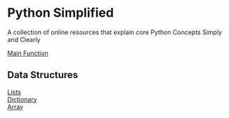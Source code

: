 # Python Simplified
A collection of online resources that explain core Python Concepts Simply and Clearly


[Main Function](https://www.geeksforgeeks.org/python-main-function/)

## Data Structures
[Lists](https://www.geeksforgeeks.org/python-list/)\
[Dictionary](https://www.geeksforgeeks.org/python-dictionary/?ref=lbp)\
[Array](https://www.programiz.com/python-programming/array)


